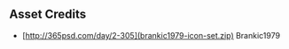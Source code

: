 Asset Credits
-----------------------
* [http://365psd.com/day/2-305](brankic1979-icon-set.zip) Brankic1979
